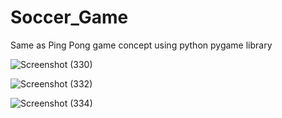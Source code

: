 # Soccer_Game
Same as Ping Pong game concept using python pygame library

![Screenshot (330)](https://github.com/gauravsane/Soccer_Game/assets/68939352/2a66ca75-d7fb-4079-9dc6-432c66088f81)


![Screenshot (332)](https://github.com/gauravsane/Soccer_Game/assets/68939352/2ffb04a4-ef5f-4daf-8c24-5f022cd23685)

![Screenshot (334)](https://github.com/gauravsane/Soccer_Game/assets/68939352/22a13fa8-988e-4421-badc-0b7581010ee1)
